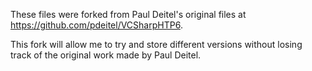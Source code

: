 These files were forked from Paul Deitel's original files at https://github.com/pdeitel/VCSharpHTP6.

This fork will allow me to try and store different versions without losing track of the original work made by Paul Deitel.